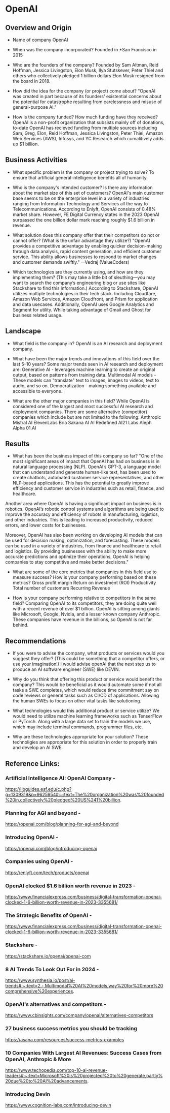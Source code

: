 # OpenAI

## Overview and Origin

* Name of company
OpenAI

* When was the company incorporated?
Founded in *San Francisco in 2015

* Who are the founders of the company?
Founded by Sam Altman, Reid Hoffman, Jessica Livingston, Elon Musk, Ilya Stutskever, Peter Thiel and others who collectively pledged 1 billion dollars
Elon Musk resigned from the board in 2018.

* How did the idea for the company (or project) come about?
"OpenAI was created in part because of its founders' existential concerns about the potential for catastrophe resulting from carelessness and misuse of general-purpose AI."

* How is the company funded? How much funding have they received?
OpenAI is a non-profit organization that subsists mainly off of donations, to-date OpenAI has recieved funding from multiple sources including Sam, Greg, Elon, Reid Hoffman, Jessica Livingston, Peter Thiel, Amazon Web Services (AWS), Infosys, and YC Research which cumalitively adds up $1 billion.

## Business Activities

* What specific problem is the company or project trying to solve?
To ensure that artificial general intelligence benefits all of humanity.

* Who is the company's intended customer? Is there any information about the market size of this set of customers?
OpenAI's main customer base seems to be on the enterprise level in a variety of industries ranging from Information Technology and Services all the way to Telecommunications. According to Enlyft, OpenAI consists of 0.48% market share. However, FE Digital Currency states in the 2023 OpenAI surpassed the one billion dollar mark reaching roughly $1.6 billion in revenue.

* What solution does this company offer that their competitors do not or cannot offer? (What is the unfair advantage they utilize?)
 "OpenAI provides a competitive advantage by enabling quicker decision-making through data analysis, rapid content generation, and efficient customer service. This ability allows businesses to respond to market changes and customer demands swiftly." --Vedraj (ValueCoders)
* Which technologies are they currently using, and how are they implementing them? (This may take a little bit of sleuthing&mdash;you may want to search the company’s engineering blog or use sites like Stackshare to find this information.)
According to Stackshare, OpenAI utilizes multiple technologies in their tech stack.
Including Cloudfare, Amazon Web Services, Amazon Cloudfront, and Prism for application and data usecases. Additionally, OpenAI uses Google Analytics and Segment for utility. While taking advantage of Gmail and Ghost for business related usage.


## Landscape

* What field is the company in?
OpenAI is an AI research and deployment company.

* What have been the major trends and innovations of this field over the last 5&ndash;10 years?
Some major trends seen in AI research and deployment are:
Generative AI - leverages machine learning to create an original output, based on patterns from training data.
Multimodal AI models - These models can "translate" text to images, images to videos, text to audio, and so on.
Democratization - making something available and accessible to everyone.
* What are the other major companies in this field?
While OpenAI is considered one of the largest and most successful AI research and deployment companies. There are some alternative (competitor) companies which include but are not limited to the following:
Anthropic
Mistral AI
ElevenLabs
Bria
Sakana AI
AI Redefined
AI21 Labs
Aleph Alpha
01.AI
## Results

* What has been the business impact of this company so far?
"One of the most significant areas of impact that OpenAI has had on business is in natural language processing (NLP). OpenAI’s GPT-3, a language model that can understand and generate human-like text, has been used to create chatbots, automated customer service representatives, and other NLP-based applications. This has the potential to greatly improve efficiency and customer service in industries such as retail, finance, and healthcare.

Another area where OpenAI is having a significant impact on business is in robotics. OpenAI’s robotic control systems and algorithms are being used to improve the accuracy and efficiency of robots in manufacturing, logistics, and other industries. This is leading to increased productivity, reduced errors, and lower costs for businesses.

Moreover, OpenAI has also been working on developing AI models that can be used for decision making, optimization, and forecasting. These models can be used in a variety of industries, from finance and healthcare to retail and logistics. By providing businesses with the ability to make more accurate predictions and optimize their operations, OpenAI is helping companies to stay competitive and make better decisions."

* What are some of the core metrics that companies in this field use to measure success? How is your company performing based on these metrics?
Gross profit margin
Return on investment (ROI)
Productivity
Total number of customers
Recurring Revenue

* How is your company performing relative to competitors in the same field?
Comparing OpenAI to its competitors, they are doing quite well with a recent revenue of over $1 billion. OpenAI is sitting among giants like Microsoft, Google, Nvidia, 
and a lesser known company Anthropic. These companies have revenue in the billions, so OpenAI is not far behind.

## Recommendations
* If you were to advise the company, what products or services would you suggest they offer? (This could be something that a competitor offers, or use your imagination!)
I would advise openAI that the next step us to produce an AI software engineer (SWE) like DEVIN.
* Why do you think that offering this product or service would benefit the company?
This would be beneficial as it would automate some if not all tasks a SWE completes, which would reduce time commitment say on code reviews or general tasks such as CI/CD of applications. Allowing the human SWEs to focus on other vital tasks like solutioning.
* What technologies would this additional product or service utilize?
We would need to utilize machine learning frameworks such as TenserFlow or PyTorch. 
Along with a large data set to train the models we use, which may include terminal commands, programmer files, etc.

* Why are these technologies appropriate for your solution?
These technoligies are appropriate for this solution in order to properly train and develop an AI SWE.
## Reference Links:

### Artificial Intelligence AI: OpenAI Company -
https://libguides.esf.edu/c.php?g=1309319&p=9625954#:~:text=The%20organization%20was%20founded%20in,collectively%20pledged%20US%241%20billion.

### Planning for AGI and beyond -
https://openai.com/blog/planning-for-agi-and-beyond

### Introducing OpenAI -
https://openai.com/blog/introducing-openai

### Companies using OpenAI -
https://enlyft.com/tech/products/openai

### OpenAI clocked $1.6 billion worth revenue in 2023 -
https://www.financialexpress.com/business/digital-transformation-openai-clocked-1-6-billion-worth-revenue-in-2023-3355681/

### The Strategic Benefits of OpenAI -
https://www.financialexpress.com/business/digital-transformation-openai-clocked-1-6-billion-worth-revenue-in-2023-3355681/

### Stackshare -
https://stackshare.io/openai/openai-com

### 8 AI Trends To Look Out For in 2024 - 
https://www.synthesia.io/post/ai-trends#:~:text=2.-,Multimodal%20AI%20models,way%20for%20more%20comprehensive%20experiences.

### OpenAI's alternatives and competitors -
https://www.cbinsights.com/company/openai/alternatives-competitors

### 27 business success metrics you should be tracking
https://asana.com/resources/success-metrics-examples

### 10 Companies With Largest AI Revenues: Success Cases from OpenAI, Anthropic & More
https://www.techopedia.com/top-10-ai-revenue-leaders#:~:text=Microsoft%20is%20projected%20to%20generate,partly%20due%20to%20AI%20advancements.

### Introducing Devin
https://www.cognition-labs.com/introducing-devin